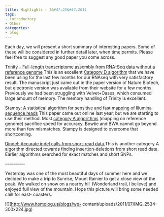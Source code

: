 ```yaml
---
title: Highlights - 7&#47;25&#47;2011
tags:
- introductory
- Other
categories:
- blog
---
```

Each day, we will present a short summary of interesting papers. Some of these
will be considered in further detail later, when time permits. Please feel
free to suggest any good paper you come across.
<!--more-->

[Trinity - Full-length transcriptome assembly from RNA-Seq data without a
reference genome](http://www.nature.com/nbt/journal/v29/n7/full/nbt.1883.html)
This is an excellent [Category D algorithm](http://www.homolog.us/blogs/) that
we have been using for the last few months for our RNAseq with very
satisfactory result. The manuscript just came out in the paper version of
Nature Biotech, but electronic version was available from their website for a
few months. Previously we had been struggling with Velvet+Oases, which
consumed large amount of memory. The memory handling of Trinity is excellent.

[Stampy: A statistical algorithm for sensitive and fast mapping of Illumina
sequence
reads](http://genome.cshlp.org/content/early/2010/10/25/gr.111120.110) This
paper came out online last year, but we are starting to use their method. Most
[category A algorithms](http://www.homolog.us/blogs/?p=109) (mapping on
reference genome) sacrifice speed for accuracy. Bowtie and BWA cannot go
beyond more than few mismatches. Stampy is designed to overcome that
shortcoming.

[Dindel: Accurate indel calls from short-read data
](http://genome.cshlp.org/content/21/6/961.abstract) This is another category
A algorithm directed towards finding insertion-deletions from short read data.
Earlier algorithms searched for exact matches and short SNPs.

\----------

Yesterday was one of the most beautiful days of summer here and we decided to
make a trip to Sunrise, Mount Rainier to get a close view of the peak. We
walked on snow on a nearby hill (Wonderland trail, I believe) and enjoyed full
view of the mountain. Hope this picture will bring some needed chill for east-
coasters.

![](http://www.homolog.us/blogs/wp-
content/uploads/2011/07/IMG_2534-300x224.jpg)


